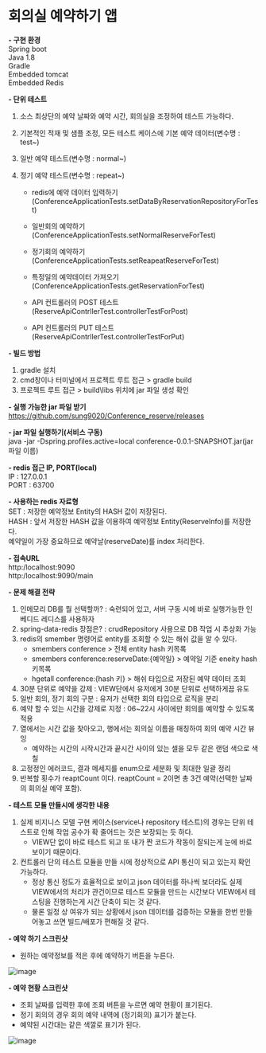 # 회의실 예약하기 앱

**- 구현 환경**  
Spring boot  
Java 1.8  
Gradle  
Embedded tomcat  
Embedded Redis  


**- 단위 테스트**  

1) 소스 최상단의 예약 날짜와 예약 시간, 회의실을 조정하여 테스트 가능하다.  
2) 기본적인 적재 및 샘플 조정, 모든 테스트 케이스에 기본 예약 데이터(변수명 : test~)  
3) 일반 예약 테스트(변수명 : normal~)  
4) 정기 예약 테스트(변수명 : repeat~) 

   - redis에 예약 데이터 입력하기(ConferenceApplicationTests.setDataByReservationRepositoryForTest)  
   - 일반회의 예약하기(ConferenceApplicationTests.setNormalReserveForTest)  
   - 정기회의 예약하기(ConferenceApplicationTests.setReapeatReserveForTest)    
   - 특정일의 예약데이터 가져오기(ConferenceApplicationTests.getReservationForTest)  

   - API 컨트롤러의 POST 테스트(ReserveApiContrllerTest.controllerTestForPost)
   - API 컨트롤러의 PUT 테스트(ReserveApiContrllerTest.controllerTestForPut)
 

**- 빌드 방법**  
1. gradle 설치
2. cmd창이나 터미널에서 프로젝트 루트 접근 > gradle build  
3. 프로젝트 루트 접근 > build\libs 위치에 jar 파일 생성 확인

**- 실행 가능한 jar 파일 받기**  
https://github.com/sung9020/Conference_reserve/releases  


**- jar 파일 실행하기(서비스 구동)**  
java -jar -Dspring.profiles.active=local conference-0.0.1-SNAPSHOT.jar(jar 파일 이름)  


**- redis 접근 IP, PORT(local)**  
IP : 127.0.0.1  
PORT : 63700  


**- 사용하는 redis 자료형**  
SET : 저장한 예약정보 Entity의 HASH 값이 저장된다.  
HASH : 앞서 저장한 HASH 값을 이용하여 예약정보 Entity(ReserveInfo)를 저장한다.  
예약일이 가장 중요하므로 예약날(reserveDate)를 index 처리한다.  


**- 접속URL**  
http:/localhost:9090  
http:/localhost:9090/main  


**- 문제 해결 전략**  
1. 인메모리 DB를 뭘 선택할까? : 숙련되어 있고, 서버 구동 시에 바로 실행가능한 인베디드 레디스를 사용하자
2. spring-data-redis 장점은? : crudRepository 사용으로 DB 작업 시 추상화 가능  
3. redis의 smember 명령어로 entity를 조회할 수 있는 해쉬 값을 알 수 있다.  
   - smembers conference > 전체 entity hash 키목록  
   - smembers conference:reserveDate:{예약일} > 예약일 기준 eneity hash 키목록  
   - hgetall conference:{hash 키} > 해쉬 타입으로 저장된 예약 데이터 조회  
3. 30분 단위로 예약을 강제 : VIEW단에서 유저에게 30분 단위로 선택하게끔 유도  
4. 일반 회의, 정기 회의 구분 : 유저가 선택한 회의 타입으로 로직을 분리  
5. 예약 할 수 있는 시간을 강제로 지정 : 06~22시 사이에만 회의를 예약할 수 있도록 적용  
6. 열에서는 시간 값을 찾아오고, 행에서는 회의실 이름을 매칭하여 회의 예약 시간 뷰잉
   - 예약하는 시간의 시작시간과 끝시간 사이의 있는 셀을 모두 같은 랜덤 색으로 색칠
7. 고정정인 에러코드, 결과 메세지를 enum으로 세분화 및 최대한 일괄 정리  
8. 반복할 횟수가 reaptCount 이다. reaptCount = 2이면 총 3건 예약(선택한 날짜의 회의실 예약 포함).  


**- 테스트 모듈 만들시에 생각한 내용**  
1. 실제 비지니스 모델 구현 케이스(service나 repository 테스트)의 경우는 단위 테스트로 인해 작업 공수가 확 줄어드는 것은 보장되는 듯 하다.  
    - VIEW단 없이 바로 테스트 되고 또 내가 짠 코드가 작동이 잘되는게 눈에 바로 보이기 때문이다.  
2. 컨트롤러 단의 테스트 모듈을 만들 시에 정상적으로 API 통신이 되고 있는지 확인 가능하다.  
    - 정상 통신 정도가 효율적으로 보이고 json 데이터를 하나씩 보더라도 실제 VIEW에서의 처리가 관건이므로 테스트 모듈을 만드는 시간보다 VIEW에서 테스팅을 진행하는게 시간 단축이 되는 것 같다.  
    - 물론 일정 상 여유가 되는 상황에서 json 데이터를 검증하는 모듈을 한번 만들어놓고 쓰면 빌드/배포가 편해질 것 같다.  


**- 예약 하기 스크린샷**  
- 원하는 예약정보를 적은 후에 예약하기 버튼을 누른다. 

![image](https://user-images.githubusercontent.com/38482334/53685608-50026600-3d60-11e9-9b60-4b2b2709b151.png)


**- 예약 현황 스크린샷**  
- 조회 날짜를 입력한 후에 조회 버튼을 누르면 예약 현황이 표기된다. 
- 정기 회의의 경우 회의 예약 내역에 (정기회의) 표기가 붙는다.  
- 예약된 시간대는 같은 색깔로 표기가 된다. 

![image](https://user-images.githubusercontent.com/38482334/53685596-2fd2a700-3d60-11e9-87cf-511f76d18b69.png)



